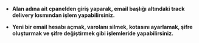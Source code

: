 * **Alan adına ait cpanelden giriş yaparak, email başlığı altındaki track delivery kısmından işlem yapabilirsiniz.**

* **Yeni bir email hesabı açmak, varolanı silmek, kotasını ayarlamak, şifre oluşturmak ve şifre değiştirmek gibi işlemleride yapabilirsiniz.**



